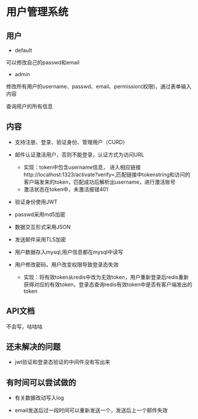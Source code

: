# 用户管理系统

## 用户

- default

可以修改自己的passwd和email

- admin

修改所有用户的username、passwd、email、permission(权限)，通过表单输入内容

查询用户的所有信息



## 内容

- 支持注册、登录、验证身份、管理用户（CURD）


- 邮件认证激活用户，否则不能登录，认证方式为访问URL
    - 实现：token中包含username信息， 进入相应链接http://localhost:1323/activate?verify=<tokenString>,匹配链接中tokenstring和访问的客户端发来的token，匹配成功后解析出username，进行激活账号
    - 激活状态在token中，未激活报错401

- 验证身份使用JWT


- passwd采用md5加密


- 数据交互形式采用JSON


- 发送邮件采用TLS加密


- 用户数据存入mysql,用户信息都在mysql中读写


- 用户修改密码，用户改变权限导致登录态失效
    - 实现：将有效token从redis中改为无效token，用户重新登录后redis重新获得对应的有效token，登录态查询redis有效token中是否有客户端发出的token



## API文档

不会写，咕咕咕



## 还未解决的问题

- jwt验证和登录态验证的中间件没有写出来

## 有时间可以尝试做的

- 有关数据改动写入log

- email发送后过一段时间可以重新发送一个，发送后上一个邮件失效
